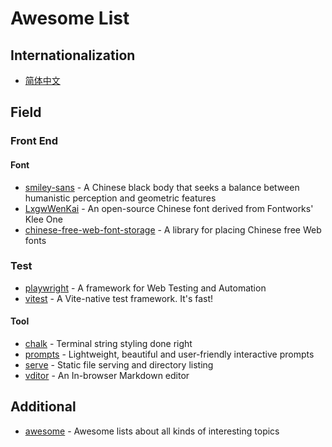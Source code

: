 # Awesome List

## Internationalization

- [简体中文](./README-CN.md)

## Field

### Front End

#### Font

- [smiley-sans](https://github.com/atelier-anchor/smiley-sans) - A Chinese black body that seeks a balance between humanistic perception and geometric features
- [LxgwWenKai](https://github.com/lxgw/LxgwWenKai) - An open-source Chinese font derived from Fontworks' Klee One
- [chinese-free-web-font-storage](https://github.com/KonghaYao/chinese-free-web-font-storage/tree/branch) -  A library for placing Chinese free Web fonts

### Test

- [playwright](https://github.com/microsoft/playwright) - A framework for Web Testing and Automation
- [vitest](https://github.com/vitest-dev/vitest) - A Vite-native test framework. It's fast!

#### Tool

- [chalk](https://github.com/chalk/chalk.git) -  Terminal string styling done right
- [prompts](https://github.com/terkelg/prompts.git) - Lightweight, beautiful and user-friendly interactive prompts
- [serve](https://github.com/vercel/serve.git) - Static file serving and directory listing
- [vditor](https://github.com/Vanessa219/vditor.git) - An In-browser Markdown editor

## Additional

- [awesome](https://github.com/sindresorhus/awesome) - Awesome lists about all kinds of interesting topics
